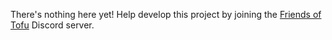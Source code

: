 There's nothing here yet! Help develop this project by joining the [Friends of Tofu](https://discord.gg/PZ3Evcg7pE) Discord server.
